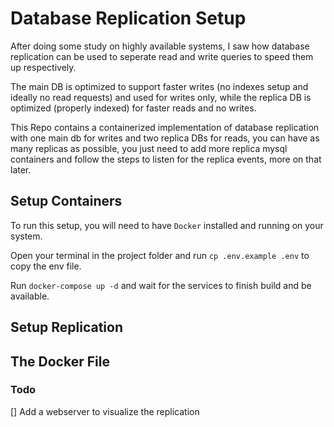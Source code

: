 # Database Replication Setup

After doing some study on highly available systems, I saw how database replication can be used
to seperate read and write queries to speed them up respectively.

The main DB is optimized to support faster writes (no indexes setup and ideally no read requests) 
and used for writes only, while the replica DB is optimized (properly indexed) for faster reads 
and no writes.

This Repo contains a containerized implementation of database replication with one main db for writes
and two replica DBs for reads, you can have as many replicas as possible, you just need to add more
replica mysql containers and follow the steps to listen for the replica events, more on that later.


## Setup Containers

To run this setup, you will need to have `Docker` installed and running on your system.

Open your terminal in the project folder and run `cp .env.example .env` to copy the env file.

Run `docker-compose up -d` and wait for the services to finish build and be available.


## Setup Replication

## The Docker File


### Todo 

[] Add a webserver to visualize the replication